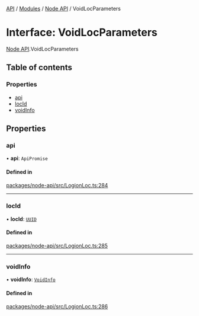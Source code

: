 [API](../API.md) / [Modules](../modules.md) / [Node API](../modules/Node_API.md) / VoidLocParameters

# Interface: VoidLocParameters

[Node API](../modules/Node_API.md).VoidLocParameters

## Table of contents

### Properties

- [api](Node_API.VoidLocParameters.md#api)
- [locId](Node_API.VoidLocParameters.md#locid)
- [voidInfo](Node_API.VoidLocParameters.md#voidinfo)

## Properties

### api

• **api**: `ApiPromise`

#### Defined in

[packages/node-api/src/LogionLoc.ts:284](https://github.com/logion-network/logion-api/blob/main/packages/node-api/src/LogionLoc.ts#L284)

___

### locId

• **locId**: [`UUID`](../classes/Node_API.UUID.md)

#### Defined in

[packages/node-api/src/LogionLoc.ts:285](https://github.com/logion-network/logion-api/blob/main/packages/node-api/src/LogionLoc.ts#L285)

___

### voidInfo

• **voidInfo**: [`VoidInfo`](Node_API.VoidInfo.md)

#### Defined in

[packages/node-api/src/LogionLoc.ts:286](https://github.com/logion-network/logion-api/blob/main/packages/node-api/src/LogionLoc.ts#L286)
